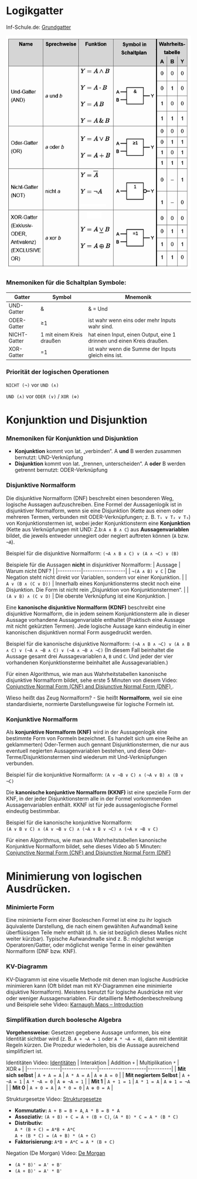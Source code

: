 # Logikgatter

Inf-Schule.de: [Grundgatter](https://schuljahr.inf-schule.de/2019-20/rechner/digitaltechnik/gatter)

<p align="center"><img src="Img/Gatter.png" width="1000"  title="Abb1:Gatter"></p>

### Mnemoniken für die Schaltplan Symbole:
| Gatter        | Symbol                    | Mnemonik                                                      |
|---------------|---------------------------|---------------------------------------------------------------|
| UND-Gatter    | &                         | & = Und                                                       |
| ODER-Gatter   | ≥1                        | ist wahr wenn eins oder mehr Inputs wahr sind.                |
| NICHT-Gatter  | 1 mit einem Kreis draußen | hat einen Input, einen Output, eine 1 drinnen und einen Kreis draußen. |
| XOR-Gatter    | =1                        | ist wahr wenn die Summe der Inputs gleich eins ist.           |


### Priorität der logischen Operationen

`NICHT (¬)` vor `UND (∧)`

`UND (∧)` vor `ODER (∨)` / `XOR (⊕)`


# Konjunktion und Disjunktion

### Mnemoniken für Konjunktion und Disjunktion
- **Konjunktion** kommt von lat. „verbinden“. A **und** B werden zusammen bernutzt: UND-Verknüpfung
- **Disjunktion** kommt von lat. „trennen, unterscheiden“. A **oder** B werden getrennt bernutzt: ODER-Verknüpfung

### Disjunktive Normalform
Die disjunktive Normalform (DNF) beschreibt einen besonderen Weg, logische Aussagen aufzuschreiben. Eine Formel der Aussagenlogik ist in disjunktiver Normalform, wenn sie eine Disjunktion (Kette aus einem oder mehreren Termen, verbunden mit ODER-Verknüpfungen; z. B. `T₁ ∨ T₂ ∨ T₃`) von Konjunktionstermen ist, wobei jeder Konjunktionsterm eine **Konjunktion** (Kette aus Verknüpfungen mit UND: Z.b:`A ∧ B ∧ C`) aus **Aussagenvariablen** bildet, die jeweils entweder unnegiert oder negiert auftreten können (`A` bzw. `¬A`).

Beispiel für die disjunktive Normalform: `(¬A ∧ B ∧ C) ∨ (A ∧ ¬C) ∨ (B)`

Beispiele für die Aussagen **nicht** in disjunktiver Normalform:
| Aussage | Warum nicht DNF? |
|----------|------------------|
| `¬(A ∧ B) ∨ C` | Die Negation steht nicht direkt vor Variablen, sondern vor einer Konjunktion. | 
| `A ∨ (B ∧ (C ∨ D))` | Innerhalb eines Konjunktionsterms steckt noch eine Disjunktion. Die Form ist nicht rein „Disjunktion von Konjunktionstermen“. |
| `(A ∨ B) ∧ (C ∨ D)` | Die oberste Verknüpfung ist eine Konjunktion. | 


Eine **kanonische disjunktive Normalform (KDNF)** beschreibt eine disjunktive Normalform, die in jedem seinem Konjunktionsterm alle in dieser Aussage vorhandene Aussagenvariable enthaltet (Praktisch eine Aussage mit nicht gekürzten Termen). Jede logische Aussage kann eindeutig in einer kanonischen disjunktiven normal Form ausgedruckt werden. 

Beispiel für die kanonische disjunktive Normalform: `(¬A ∧ B ∧ ¬C) ∨ (A ∧ B ∧ C) ∨ (¬A ∧ ¬B ∧ C) ∨ (¬A ∧ ¬B ∧ ¬C)` (In diesem Fall beinhaltet die Aussage gesamt drei Aussagevariablen `A`, `B` und `C`. Und jeder der vier vorhandenen Konjunktionsterme beinhaltet alle Aussagevariablen.)

Für einen Algorithmus, wie man aus Wahrheitstabellen kanonische disjunktive Normalform bildet, sehe erste 5 Minuten von diesem Video: [Conjunctive Normal Form (CNF) and Disjunctive Normal Form (DNF)
](https://www.youtube.com/watch?v=2cgHa02s_SA).

Wieso heißt das Zeug Normalform? - Sie heißt **Normalform**, weil sie eine standardisierte, normierte Darstellungsweise für logische Formeln ist.

### Konjunktive Normalform
Als **konjunktive Normalform (KNF)** wird in der Aussagenlogik eine bestimmte Form von Formeln bezeichnet. Es handelt sich um eine Reihe an geklammerten) Oder-Termen auch gennant Disjunktionstermen, die nur aus eventuell negierten Aussagenvariablen bestehen, und diese Oder-Terme/Disjunktionstermen sind wiederum mit Und-Verknüpfungen verbunden.

Beispiel für die konjunktive Normalform:  `(A ∨ ¬B ∨ C) ∧ (¬A ∨ B) ∧ (B ∨ ¬C)`

Die **kanonische konjunktive Normalform (KKNF)** ist eine spezielle Form der KNF, in der jeder Disjunktionsterm alle in der Formel vorkommenden Aussagenvariablen enthält. KKNF ist für jede aussagenlogische Formel eindeutig bestimmbar.

Beispiel für die kanonische konjunktive Normalform:  
`(A ∨ B ∨ C) ∧ (A ∨ ¬B ∨ C) ∧ (¬A ∨ B ∨ ¬C) ∧ (¬A ∨ ¬B ∨ C)`

Für einen Algorithmus, wie man aus Wahrheitstabellen kanonische Konjunktive Normalform bildet, sehe dieses Video ab 5 Minuten: [Conjunctive Normal Form (CNF) and Disjunctive Normal Form (DNF)](https://youtu.be/2cgHa02s_SA?si=z6zOmUrgBpog9pTQ&t=298)

# Minimierung von logischen Ausdrücken.

### Minimierte Form
Eine minimierte Form einer Booleschen Formel ist eine zu ihr logisch äquivalente Darstellung, die nach einem gewählten Aufwandmaß keine überflüssigen Teile mehr enthält (d. h. sie ist bezüglich dieses Maßes nicht weiter kürzbar).
Typische Aufwandmaße sind z. B.: möglichst wenige Operatoren/Gatter, oder möglichst wenige Terme in einer gewählten Normalform (DNF bzw. KNF).

### KV-Diagramm
KV-Diagramm ist eine visuelle Methode mit denen man logische Ausdrücke minimieren kann (Oft bildet man mit KV-Diagrammen eine minimierte disjuktive Normalform). Meistens benutzt für logische Ausdrücke mit vier oder weniger Aussagenvariablen. Für detaillierte Methodenbeschreibung und Beispiele sehe Video: [Karnaugh Maps – Introduction](https://www.youtube.com/watch?v=3vkMgTmieZI)

### Simplifikation durch boolesche Algebra


**Vorgehensweise:** Gesetzen gegebene Aussage umformen, bis eine Identität sichtbar wird (z. B. `A + ¬A = 1` oder `A * ¬A = 0`), dann mit identität Regeln kürzen. Die Prozedur wiederholen, bis die Aussage ausreichend simplifiziert ist.

Identitäten Video: [Identitäten](https://www.youtube.com/watch?v=6B-SVpM8x2w&list=PLxfrSxK7P38X7XfG4X8Y9cdOURvC7ObMF&index=31)
| Interaktion | Addition `+` | Multiplikation `*` | XOR `⊕` |
|--------------|---------------|--------------------|----------|
| **Mit sich selbst** | `A + A = A` | `A * A = A` | `A ⊕ A = 0` |
| **Mit negiertem Selbst** | `A + ¬A = 1` | `A * ¬A = 0` | `A ⊕ ¬A = 1` |
| **Mit 1** | `A + 1 = 1` | `A * 1 = A` | `A ⊕ 1 = ¬A` |
| **Mit 0** | `A + 0 = A` | `A * 0 = 0` | `A ⊕ 0 = A` |



Strukturgesetze  Video: [Strukturgesetze](https://www.youtube.com/watch?v=iE5fbKd4Ohk&list=PLxfrSxK7P38X7XfG4X8Y9cdOURvC7ObMF&index=32)
- **Kommutativ:** `A + B = B + A`, `A * B = B * A`
- **Assoziativ:** `(A + B) + C = A + (B + C)`, `(A * B) * C = A * (B * C)`
- **Distributiv:**  
  `A * (B + C) = A*B + A*C`  
  `A + (B * C) = (A + B) * (A + C)`
- **Faktorisierung:** `A*B + A*C = A * (B + C)`

Negation (De Morgan) Video: [De Morgan](https://www.youtube.com/watch?v=euW9JldGCFk&list=PLxfrSxK7P38X7XfG4X8Y9cdOURvC7ObMF&index=33)
- `(A * B)' = A' + B'`  
- `(A + B)' = A' * B'`


